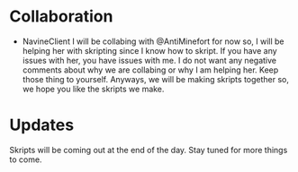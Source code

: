 # Collaboration 
- NavineClient
I will be collabing with @AntiMinefort for now so, I will be helping her with skripting since I know how to skript.
If you have any issues with her, you have issues with me.
I do not want any negative comments about why we are collabing or why I am helping her.
Keep those thing to yourself. Anyways, we will be making skripts together so, we hope you like the skripts we make.

# Updates
Skripts will be coming out at the end of the day.
Stay tuned for more things to come.
